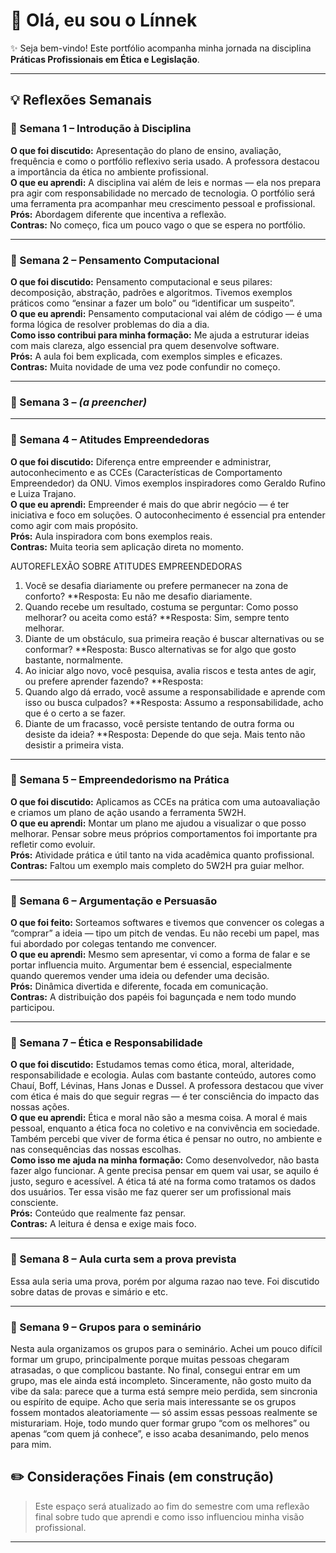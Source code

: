 # 👋 Olá, eu sou o Línnek

✨ Seja bem-vindo! Este portfólio acompanha minha jornada na disciplina **Práticas Profissionais em Ética e Legislação**.

---


## 💡 Reflexões Semanais


### 📅 Semana 1 – Introdução à Disciplina  
**O que foi discutido:** Apresentação do plano de ensino, avaliação, frequência e como o portfólio reflexivo seria usado. A professora destacou a importância da ética no ambiente profissional.  
**O que eu aprendi:** A disciplina vai além de leis e normas — ela nos prepara pra agir com responsabilidade no mercado de tecnologia. O portfólio será uma ferramenta pra acompanhar meu crescimento pessoal e profissional.  
**Prós:** Abordagem diferente que incentiva a reflexão.  
**Contras:** No começo, fica um pouco vago o que se espera no portfólio.

---

### 📅 Semana 2 – Pensamento Computacional  
**O que foi discutido:** Pensamento computacional e seus pilares: decomposição, abstração, padrões e algoritmos. Tivemos exemplos práticos como “ensinar a fazer um bolo” ou “identificar um suspeito”.  
**O que eu aprendi:** Pensamento computacional vai além de código — é uma forma lógica de resolver problemas do dia a dia.  
**Como isso contribui para minha formação:** Me ajuda a estruturar ideias com mais clareza, algo essencial pra quem desenvolve software.  
**Prós:** A aula foi bem explicada, com exemplos simples e eficazes.  
**Contras:** Muita novidade de uma vez pode confundir no começo.

---

### 📅 Semana 3 – *(a preencher)*


---

### 📅 Semana 4 – Atitudes Empreendedoras  
**O que foi discutido:** Diferença entre empreender e administrar, autoconhecimento e as CCEs (Características de Comportamento Empreendedor) da ONU. Vimos exemplos inspiradores como Geraldo Rufino e Luiza Trajano.  
**O que eu aprendi:** Empreender é mais do que abrir negócio — é ter iniciativa e foco em soluções. O autoconhecimento é essencial pra entender como agir com mais propósito.  
**Prós:** Aula inspiradora com bons exemplos reais.  
**Contras:** Muita teoria sem aplicação direta no momento.

AUTOREFLEXÃO SOBRE ATITUDES EMPREENDEDORAS
1) Você se desafia diariamente ou prefere permanecer na zona de
conforto?
**Resposta: Eu não me desafio diariamente.
3) Quando recebe um resultado, costuma se perguntar: Como posso
melhorar? ou aceita como está?
**Resposta: Sim, sempre tento melhorar.
5) Diante de um obstáculo, sua primeira reação é buscar alternativas
ou se conformar?
**Resposta: Busco alternativas se for algo que gosto bastante, normalmente.
7) Ao iniciar algo novo, você pesquisa, avalia riscos e testa antes de
agir, ou prefere aprender fazendo?
**Resposta:
9) Quando algo dá errado, você assume a responsabilidade e
aprende com isso ou busca culpados?
**Resposta: Assumo a responsabilidade, acho que é o certo a se fazer.
11) Diante de um fracasso, você persiste tentando de outra forma ou
desiste da ideia?
**Resposta: Depende do que seja. Mais tento não desistir a primeira vista.
---

### 📅 Semana 5 – Empreendedorismo na Prática  
**O que foi discutido:** Aplicamos as CCEs na prática com uma autoavaliação e criamos um plano de ação usando a ferramenta 5W2H.  
**O que eu aprendi:** Montar um plano me ajudou a visualizar o que posso melhorar. Pensar sobre meus próprios comportamentos foi importante pra refletir como evoluir.  
**Prós:** Atividade prática e útil tanto na vida acadêmica quanto profissional.  
**Contras:** Faltou um exemplo mais completo do 5W2H pra guiar melhor.

---

### 📅 Semana 6 – Argumentação e Persuasão  
**O que foi feito:** Sorteamos softwares e tivemos que convencer os colegas a “comprar” a ideia — tipo um pitch de vendas. Eu não recebi um papel, mas fui abordado por colegas tentando me convencer.  
**O que eu aprendi:** Mesmo sem apresentar, vi como a forma de falar e se portar influencia muito. Argumentar bem é essencial, especialmente quando queremos vender uma ideia ou defender uma decisão.  
**Prós:** Dinâmica divertida e diferente, focada em comunicação.  
**Contras:** A distribuição dos papéis foi bagunçada e nem todo mundo participou.

---

### 📅 Semana 7 – Ética e Responsabilidade  
**O que foi discutido:** Estudamos temas como ética, moral, alteridade, responsabilidade e ecologia. Aulas com bastante conteúdo, autores como Chauí, Boff, Lévinas, Hans Jonas e Dussel. A professora destacou que viver com ética é mais do que seguir regras — é ter consciência do impacto das nossas ações.  
**O que eu aprendi:** Ética e moral não são a mesma coisa. A moral é mais pessoal, enquanto a ética foca no coletivo e na convivência em sociedade. Também percebi que viver de forma ética é pensar no outro, no ambiente e nas consequências das nossas escolhas.  
**Como isso me ajuda na minha formação:** Como desenvolvedor, não basta fazer algo funcionar. A gente precisa pensar em quem vai usar, se aquilo é justo, seguro e acessível. A ética tá até na forma como tratamos os dados dos usuários. Ter essa visão me faz querer ser um profissional mais consciente.  
**Prós:** Conteúdo que realmente faz pensar.  
**Contras:** A leitura é densa e exige mais foco.

---

### 📅 Semana 8 – Aula curta sem a prova prevista
Essa aula seria uma prova, porém por alguma razao nao teve. Foi discutido sobre datas de provas e simário e etc. 

---

### 📅 Semana 9 – Grupos para o seminário
Nesta aula organizamos os grupos para o seminário. Achei um pouco difícil formar um grupo, principalmente porque muitas pessoas chegaram atrasadas, o que complicou bastante. No final, consegui entrar em um grupo, mas ele ainda está incompleto. Sinceramente, não gosto muito da vibe da sala: parece que a turma está sempre meio perdida, sem sincronia ou espírito de equipe. Acho que seria mais interessante se os grupos fossem montados aleatoriamente — só assim essas pessoas realmente se misturariam. Hoje, todo mundo quer formar grupo “com os melhores” ou apenas “com quem já conhece”, e isso acaba desanimando, pelo menos para mim.

## ✏️ Considerações Finais (em construção)

> Este espaço será atualizado ao fim do semestre com uma reflexão final sobre tudo que aprendi e como isso influenciou minha visão profissional.

---
